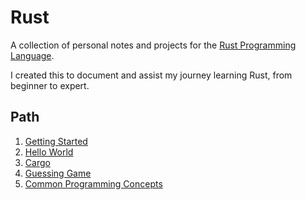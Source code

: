 # Rust

A collection of personal notes and projects for the [Rust Programming Language](https://www.rust-lang.org/).

I created this to document and assist my journey learning Rust, from beginner to expert.

## Path

1. [Getting Started](/01-getting-started)
2. [Hello World](/02-hello-world)
3. [Cargo](/03-cargo)
4. [Guessing Game](/04-guessing-game)
5. [Common Programming Concepts](/05-common-programming-concepts)
